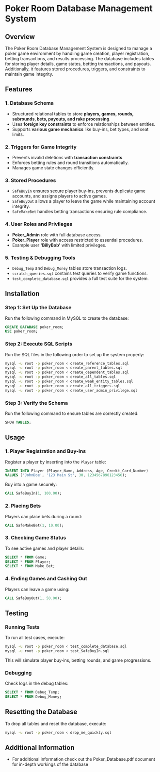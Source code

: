 # Poker Room Database Management System

## Overview
The Poker Room Database Management System is designed to manage a poker game environment by handling game creation, player registration, betting transactions, and results processing. The database includes tables for storing player details, game states, betting transactions, and payouts. Additionally, it features stored procedures, triggers, and constraints to maintain game integrity.

## Features
### 1. **Database Schema**
- Structured relational tables to store **players, games, rounds, subrounds, bets, payouts, and rake processing**.
- Uses **foreign key constraints** to enforce relationships between entities.
- Supports **various game mechanics** like buy-ins, bet types, and seat limits.

### 2. **Triggers for Game Integrity**
- Prevents invalid deletions with **transaction constraints**.
- Enforces betting rules and round transitions automatically.
- Manages game state changes efficiently.

### 3. **Stored Procedures**
- `SafeBuyIn` ensures secure player buy-ins, prevents duplicate game accounts, and assigns players to active games.
- `SafeBuyOut` allows a player to leave the game while maintaining account integrity.
- `SafeMakeBet` handles betting transactions ensuring rule compliance.

### 4. **User Roles and Privileges**
- **Poker_Admin** role with full database access.
- **Poker_Player** role with access restricted to essential procedures.
- Example user **'BillyBob'** with limited privileges.

### 5. **Testing & Debugging Tools**
- `Debug_Temp` and `Debug_Money` tables store transaction logs.
- `scratch_queries.sql` contains test queries to verify game functions.
- `test_complete_database.sql` provides a full test suite for the system.

## Installation
### **Step 1: Set Up the Database**
Run the following command in MySQL to create the database:
```sql
CREATE DATABASE poker_room;
USE poker_room;
```

### **Step 2: Execute SQL Scripts**
Run the SQL files in the following order to set up the system properly:
```sh
mysql -u root -p poker_room < create_reference_tables.sql
mysql -u root -p poker_room < create_parent_tables.sql
mysql -u root -p poker_room < create_dependent_tables.sql
mysql -u root -p poker_room < create_all_tables.sql
mysql -u root -p poker_room < create_weak_entity_tables.sql
mysql -u root -p poker_room < create_all_triggers.sql
mysql -u root -p poker_room < create_user_admin_privilege.sql
```

### **Step 3: Verify the Schema**
Run the following command to ensure tables are correctly created:
```sql
SHOW TABLES;
```

## Usage
### **1. Player Registration and Buy-Ins**
Register a player by inserting into the `Player` table:
```sql
INSERT INTO Player (Player_Name, Address, Age, Credit_Card_Number)
VALUES ('JohnDoe', '123 Main St', 30, 1234567890123456);
```
Buy into a game securely:
```sql
CALL SafeBuyIn(1, 100.00);
```

### **2. Placing Bets**
Players can place bets during a round:
```sql
CALL SafeMakeBet(1, 10.00);
```

### **3. Checking Game Status**
To see active games and player details:
```sql
SELECT * FROM Game;
SELECT * FROM Player;
SELECT * FROM Make_Bet;
```

### **4. Ending Games and Cashing Out**
Players can leave a game using:
```sql
CALL SafeBuyOut(1, 50.00);
```

## Testing
### **Running Tests**
To run all test cases, execute:
```sh
mysql -u root -p poker_room < test_complete_database.sql
mysql -u root -p poker_room < test_SafeBuyIn.sql
```
This will simulate player buy-ins, betting rounds, and game progressions.

### **Debugging**
Check logs in the debug tables:
```sql
SELECT * FROM Debug_Temp;
SELECT * FROM Debug_Money;
```

## Resetting the Database
To drop all tables and reset the database, execute:
```sh
mysql -u root -p poker_room < drop_me_quickly.sql
```

## Additional Information
- For additional information check out the Poker_Database.pdf document for in-depth workings of the database



